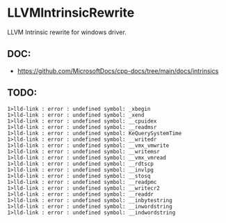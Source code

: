 # LLVMIntrinsicRewrite
LLVM Intrinsic rewrite for windows driver.

## DOC:
- https://github.com/MicrosoftDocs/cpp-docs/tree/main/docs/intrinsics

## TODO:
```batch
1>lld-link : error : undefined symbol: _xbegin
1>lld-link : error : undefined symbol: _xend
1>lld-link : error : undefined symbol: __cpuidex
1>lld-link : error : undefined symbol: __readmsr
1>lld-link : error : undefined symbol: KeQuerySystemTime
1>lld-link : error : undefined symbol: __writedr
1>lld-link : error : undefined symbol: __vmx_vmwrite
1>lld-link : error : undefined symbol: __writemsr
1>lld-link : error : undefined symbol: __vmx_vmread
1>lld-link : error : undefined symbol: __rdtscp
1>lld-link : error : undefined symbol: __invlpg
1>lld-link : error : undefined symbol: __stosq
1>lld-link : error : undefined symbol: __readpmc
1>lld-link : error : undefined symbol: __writecr2
1>lld-link : error : undefined symbol: __readdr
1>lld-link : error : undefined symbol: __inbytestring
1>lld-link : error : undefined symbol: __inwordstring
1>lld-link : error : undefined symbol: __indwordstring
```




